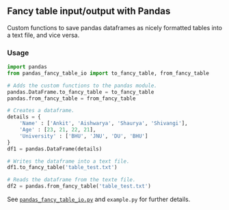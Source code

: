## Fancy table input/output with Pandas

Custom functions to save pandas dataframes as nicely formatted tables into a text file, and vice versa.

### Usage

```python
import pandas
from pandas_fancy_table_io import to_fancy_table, from_fancy_table

# Adds the custom functions to the pandas module.
pandas.DataFrame.to_fancy_table = to_fancy_table
pandas.from_fancy_table = from_fancy_table

# Creates a dataframe.
details = {
    'Name' : ['Ankit', 'Aishwarya', 'Shaurya', 'Shivangi'],
    'Age' : [23, 21, 22, 21],
    'University' : ['BHU', 'JNU', 'DU', 'BHU']
}
df1 = pandas.DataFrame(details)

# Writes the dataframe into a text file.
df1.to_fancy_table('table_test.txt')

# Reads the dataframe from the texte file.
df2 = pandas.from_fancy_table('table_test.txt')
```

See [`pandas_fancy_table_io.py`](pandas_fancy_table_io.py) and `example.py` for further details.
